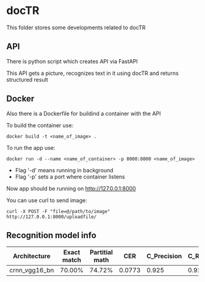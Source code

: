 # docTR

This folder stores some developments related to docTR

## API

There is python script which creates API via FastAPI

This API gets a picture, recognizes text in it using docTR and returns structured result

## Docker

Also there is a Dockerfile for buildind a container with the API

To build the container use:

```shell
docker build -t <name_of_image> .
```

To run the app use:

```shell
docker run -d --name <name_of_container> -p 8000:8000 <name_of_image>
```

* Flag '-d' means running in background
* Flag '-p' sets a port where container listens

Now app should be running on <http://127.0.0.1:8000>

You can use curl to send image:

```shell
curl -X POST -F "file=@/path/to/image" http://127.0.0.1:8000/uploadfile/
```

## Recognition model info

| Architecture  | Exact match | Partitial math | CER    | C_Precision | C_Recall |
| ------------- | ----------- | -------------- | ------ | ----------- | -------- |
| crnn_vgg16_bn | 70.00%      | 74.72%         | 0.0773 | 0.925       | 0.923    |
